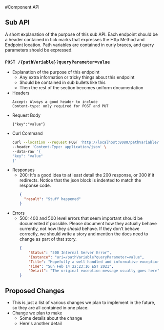 #Component API
## Sub API
A short explanation of the purpose of this sub API. Each endpoint should be a header contained in tick marks that expresses the Http Method and Endpoint location. Path variables are contained in curly braces, and query parameters should be expressed.
### `POST /{pathVariable}?queryParameter=value` 
- Explanation of the purpose of this endpoint
  - Any extra information or tricky things about this endpoint
  - Should be contained in sub bullets like this
  - Then the rest of the section becomes uniform documentation
- Headers
  ```
  Accept: Always a good header to include
  Content-type: only required for POST and PUT
  ```
- Request Body
  ```text
  {"key":"value"} 
  ```
- Curl Command
  ```bash
  curl --location --request POST 'http://localhost:8080/pathVariable?queryParameter=value' \
  --header 'Content-Type: application/json' \
  --data-raw '{
  "key": "value"
  }'
  ```
- Responses
  - 200: It's a good idea to at least detail the 200 response, or 300 if it redirects. Notice that the json block is indented to match the response code.
    ```json
    {
  	  "result": "Stuff happened"
    }
    ```
- Errors
    - 500: 400 and 500 level errors that seem important should be documented if possible. Please document how they actually behave currently, not how they *should* behave. If they don't behave correctly, we should write a story and mention the docs need to change as part of that story.
      ```json
      {
          "Status": "500 Internal Server Error",
          "Instance": "uri=/pathVariable?queryParameter=value",
          "Title": "Hopefully a well handled and informative exception type here",
          "Time": "Sun Feb 14 22:23:16 EST 2021",
          "Detail": "The original exception message usually goes here"
      }
      ```
      
## Proposed Changes
  - This is just a list of various changes we plan to implement in the future, so they are all contained in one place.
  - Change we plan to make
    - Some details about the change
    - Here's another detail